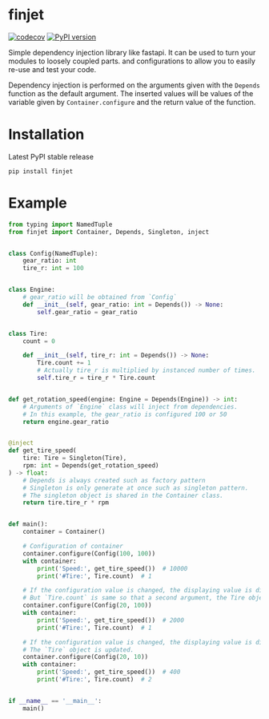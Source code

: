 # finjet

[![codecov](https://codecov.io/gh/elda27/finjet/branch/master/graph/badge.svg?token=Lnx3ZA0VKg)](https://codecov.io/gh/elda27/finjet)
[![PyPI version](https://badge.fury.io/py/finjet.svg)](https://badge.fury.io/py/finjet)

Simple dependency injection library like fastapi.
It can be used to turn your modules to loosely coupled parts. and configurations to allow you to easily re-use and test your code.

Dependency injection is performed on the arguments given with the `Depends` function as the default argument.
The inserted values will be values of the variable given by `Container.configure` and the return value of the function.

# Installation

Latest PyPI stable release

```
pip install finjet
```

# Example

```python
from typing import NamedTuple
from finjet import Container, Depends, Singleton, inject


class Config(NamedTuple):
    gear_ratio: int
    tire_r: int = 100


class Engine:
    # gear_ratio will be obtained from `Config`
    def __init__(self, gear_ratio: int = Depends()) -> None:
        self.gear_ratio = gear_ratio


class Tire:
    count = 0

    def __init__(self, tire_r: int = Depends()) -> None:
        Tire.count += 1
        # Actually tire_r is multiplied by instanced number of times.
        self.tire_r = tire_r * Tire.count


def get_rotation_speed(engine: Engine = Depends(Engine)) -> int:
    # Arguments of `Engine` class will inject from dependencies.
    # In this example, the gear_ratio is configured 100 or 50
    return engine.gear_ratio


@inject
def get_tire_speed(
    tire: Tire = Singleton(Tire),
    rpm: int = Depends(get_rotation_speed)
) -> float:
    # Depends is always created such as factory pattern
    # Singleton is only generate at once such as singleton pattern.
    # The singleton object is shared in the Container class.
    return tire.tire_r * rpm


def main():
    container = Container()

    # Configuration of container
    container.configure(Config(100, 100))
    with container:
        print('Speed:', get_tire_speed())  # 10000
        print('#Tire:', Tire.count)  # 1

    # If the configuration value is changed, the displaying value is difference.
    # But `Tire.count` is same so that a second argument, the Tire object is re-used.
    container.configure(Config(20, 100))
    with container:
        print('Speed:', get_tire_speed())  # 2000
        print('#Tire:', Tire.count)  # 1

    # If the configuration value is changed, the displaying value is difference.
    # The `Tire` object is updated.
    container.configure(Config(20, 10))
    with container:
        print('Speed:', get_tire_speed())  # 400
        print('#Tire:', Tire.count)  # 2


if __name__ == '__main__':
    main()

```
